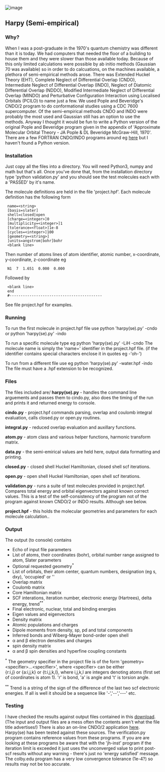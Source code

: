  ![image](https://user-images.githubusercontent.com/73105740/139957887-8532d90a-031c-4d12-940c-605cb21046b7.png)  <h2>Harpy (Semi-empirical)</h2>

### Why?
  When I was a post-graduate in the 1970's quantum chemistry was different than it is today. We had computers that needed the floor of a building to house them and they were slower than those available today. Because of this only limited calculations were possible by ab initio methods (Gaussian 70 was available) so in order to do calcuations, on the machines available, a plethora of semi-empirical methods arose. There was Extended Huckel Theory (EHT), Complete Neglect of Differential Overlap (CNDO), Intermediate Neglect of Differential Overlap (INDO), Neglect of Diatomic Differential Overlap (NDDO), Modified Intermediate Neglect of Differential Overlap (MINDO) and Perturbative Configuration Interaction using Localised Orbitals (PCILO) to name just a few. We used Pople and Beveridge's CNDO/2 program to do conformational studies using a CDC 7600 supercomputer. Of the semi-empirical methods CNDO and INDO were probably the most used and Gaussian still has an option to use the methods. Anyway I thought it would be fun to write a Python version of the original Pople and Beveridge program given in the appendix of 'Approximate Molecular Orbital Theory - JA Pople & DL Beveridge McGraw-Hill, 1970'. There are a few FORTRAN CNDO/INDO programs around eg [here](https://github.com/brhr-iwao/cindo_windows) but I haven't found a Python version.

### Installation
  Just copy all the files into a directory. You will need Python3, numpy and math but that's all. Once you've done that, from the installation directory type 'python validation.py' and you should see the test molecules each with a 'PASSED' by it's name.

  The molecule definitions are held in the file 'project.hpf'. Each molecule definition has the following form

     name=<string>
     [basis=slater]
   	 shell=closed|open
     [charge=<integer>]0
     [multiplicity=<integer>]1
     [tolerance=<float>]1e-8
     [cycles=<integer>]100
     [geometry=<string>]
     ]units=angstrom|bohr]bohr
     <blank line>
  Then number of atoms lines of atom identifier, atomic number, x-coordinate, y-coordinate, z-coordinate eg

     N1  7  1.651  0.000  0.000

  Followed by
  
     <blank line>
     end
     #------------------------------------------
     
   See file project.hpf for examples.

### Running
  To run the first molecule in project.hpf file use
     python 'harpy(se).py' -cndo
  or
     python 'harpy(se).py' -indo

  To run a specific molecule type eg
     python 'harpy(se).py' -LiH -cndo
  The molecule name is simply the 'name=' identifier in the project.hpf file. (if the identifier contains special characters enclose it in quotes eg -'oh-')

  To run from a different file use eg
     python 'harpy(se).py' -water.hpf -indo
  The file must have a .hpf extension to be recognized.

### Files
  The files included are/
  **harpy(se).py** - handles the command line arguements and passes them to cindo.py, also does the timing of the run and prints it and returned energy to console.

  **cindo.py** - project.hpf commands parsing, overlap and coulomb integral evaluation, calls closed.py or open.py routines.

  **integral.py** - reduced overlap evaluation and auxillary functions.

  **atom.py** - atom class and various helper functions, harmonic transform matrix.

  **data.py** - the semi-emirical values are held here, output data formatting and printing.

  **closed.py** - closed shell Huckel Hamiltonian, closed shell scf iterations.

  **open.py** - open shell Huckel Hamiltonian, open shell scf iterations.

  **validation.py** - runs a suite of test molecules provided in project.hpf. Compares total energy and orbital eigenvectors against known correct values. This is a test of the self-consistency of the program not of the program against known CNDO/2 or INDO results. Although see below.
  
  **project.hpf** - this holds the molecular geometries and parameters for each molecule calculation..

### Output 
  The output (to console) contains
+ Echo of input file parameters
+ List of atoms, their coordinates (bohr), orbital number range assigned to atom, Slater parameters
+ Optional requested geometry<sup>\*</sup>
+ List of orbitals, their atom center, quantum numbers, designation (eg s, dxy), 'occupied' or ''
+ Overlap matrix
+ Coulomb matrix
+ Core Hamiltonian matrix
+ SCF interations, iteration number, electronic energy (Hartrees), delta energy, trend<sup>\*\*</sup>
+ Final electronic, nuclear, total and binding energies
+ Eigen values and eigenvectors
+ Density matrix
+ Atomic populations and charges
+ Dipole moments from density, sp, pd and total components
+ Inferred bonds and Wiberg-Mayer bond-order
open shell
+ &alpha; and &beta; electron densities and charges
+ spin density matrix
+ &alpha;  and &beta; spin densities and hyperfine coupling constants

<sup>\*</sup> The geometry specifier in the project file is of the form 'geometry=\<specifier>...\<specifier>', where \<specifier> can be either\
	{r:i,j} or {a:i,j,k} or {t:i,j,k,l}, where i,j,k,l are integers denoting atoms (first set of coordinates is atom 1). 'r' is bond, 'a' is angle and 't' is torsion angle.

<sup>\*\*</sup> Trend is a string of the sign of the difference of the last two scf electronic energies. If all is well it should be a sequence like '-','--','---' etc. 

### Testing
  I have checked the results against output files contained in this [download](http://www.jh-inst.cas.cz/~liska/Cnindo.htm). (The input and output files are a mess often the contents aren't what the file title advertises!) There is also an on-line CNDO/2 application [here](https://www.colby.edu/chemistry/PChem/scripts/cndo.html). Harpy(se) has been tested against these sources. The verification.py program contains reference values from these programs. If you are are looking at these programs be aware that with the 'jh-inst' program if the iteration limit is exceeded it just uses the unconverged value to print post-scf results without any warning - there's just no 'energy satisfied' message. The colby.edu program has a very low convergence tolerance (1e-4?) so results may not be too accurate.
